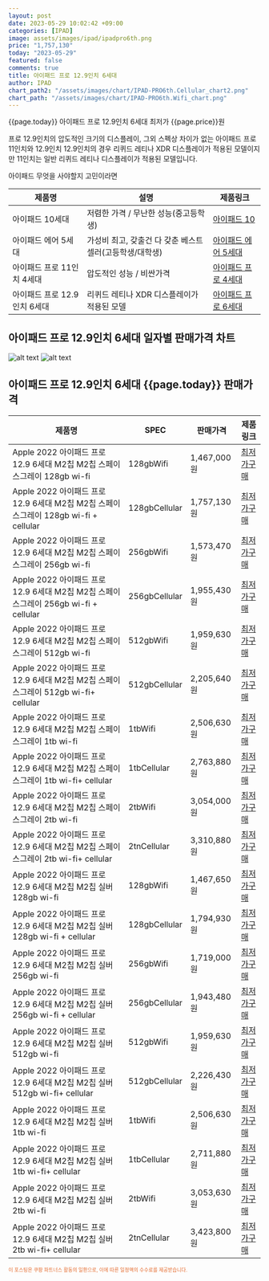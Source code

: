 ```yaml
---
layout: post
date: 2023-05-29 10:02:42 +09:00
categories: [IPAD]
image: assets/images/ipad/ipadpro6th.png
price: "1,757,130"
today: "2023-05-29"
featured: false
comments: true
title: 아이패드 프로 12.9인치 6세대
author: IPAD
chart_path2: "/assets/images/chart/IPAD-PRO6th.Cellular_chart2.png"
chart_path: "/assets/images/chart/IPAD-PRO6th.Wifi_chart.png"
---
```


{{page.today}} 아이패드 프로 12.9인치 6세대 최저가 {{page.price}}원

프로 12.9인치의 압도적인 크기의 디스플레이, 그외 스펙상 차이가 없는 아이패드 프로 11인치와 12.9인치
12.9인치의 경우 리퀴드 레티나 XDR 디스플레이가 적용된 모델이지만
11인치는 일반 리퀴드 레티나 디스플레이가 적용된 모델입니다.

<main>
<P>아이패드 무엇을 사야할지 고민이라면</P>
<table id="rwd-table">
  <thead>
    <tr>
      <th>제품명</th>
      <th>설명</th>
      <th>제품링크</th>
    </tr>
  </thead>
  <tbody>
    <tr>
       <td>아이패드 10세대</td>
       <td>저렴한 가격 / 무난한 성능(중고등학생)</td>
       <td><a href='/APPLE-IPAD-10th/'>아이패드 10</a></td>
    </tr>
    <tr>
       <td>아이패드 에어 5세대</td>
       <td>가성비 최고, 갖출건 다 갖춘 베스트 셀러(고등학생/대학생)</td>
       <td><a href='/APPLE-IPAD-AIR5th/'>아이패드 에어 5세대</a></td>
    </tr>
    <tr>
       <td>아이패드 프로 11인치 4세대</td>
       <td>압도적인 성능 / 비싼가격</td>
       <td><a href='/APPLE-IPAD-PRO4th/'>아이패드 프로 4세대</a></td>
    </tr>
    <tr>
       <td>아이패드 프로 12.9인치 6세대</td>
       <td>리퀴드 레티나 XDR 디스플레이가 적용된 모델</td>
       <td><a href='/APPLE-IPAD-PRO6th/'>아이패드 프로 6세대</a></td>
    </tr>
  </tbody>
</table>
</main>

## 아이패드 프로 12.9인치 6세대 일자별 판매가격 차트
![alt text]({{page.chart_path}} "아이패드 프로 12.9인치 6세대 Wifi 판매가격 차트")
![alt text]({{page.chart_path2}} "아이패드 프로 12.9인치 6세대 Cellular 판매가격 차트")

## 아이패드 프로 12.9인치 6세대 {{page.today}} 판매가격
<main>
<table id="rwd-table-large">
  <thead>
    <tr>
      <th>제품명</th>
      <th>SPEC</th>
      <th>판매가격</th>
      <th>제품링크</th>
    </tr>
  </thead>
  <tbody><tr>
        <td>Apple 2022 아이패드 프로 12.9 6세대 M2칩 M2칩 스페이스그레이 128gb wi-fi</td>
        <td>128gbWifi</td>
        <td>1,467,000원</td>
        <td><a href='https://link.coupang.com/a/SA7lR' target='_blank'>최저가구매</a></td>
        </tr><tr>
        <td>Apple 2022 아이패드 프로 12.9 6세대 M2칩 M2칩 스페이스그레이 128gb wi-fi + cellular</td>
        <td>128gbCellular</td>
        <td>1,757,130원</td>
        <td><a href='https://link.coupang.com/a/SA7pf' target='_blank'>최저가구매</a></td>
        </tr><tr>
        <td>Apple 2022 아이패드 프로 12.9 6세대 M2칩 M2칩 스페이스그레이  256gb wi-fi</td>
        <td>256gbWifi</td>
        <td>1,573,470원</td>
        <td><a href='https://link.coupang.com/a/SA7rK' target='_blank'>최저가구매</a></td>
        </tr><tr>
        <td>Apple 2022 아이패드 프로 12.9 6세대 M2칩 M2칩 스페이스그레이 256gb wi-fi + cellular</td>
        <td>256gbCellular</td>
        <td>1,955,430원</td>
        <td><a href='https://link.coupang.com/a/SA7ut' target='_blank'>최저가구매</a></td>
        </tr><tr>
        <td>Apple 2022 아이패드 프로 12.9 6세대 M2칩 M2칩 스페이스그레이 512gb wi-fi</td>
        <td>512gbWifi</td>
        <td>1,959,630원</td>
        <td><a href='https://link.coupang.com/a/SA7xz' target='_blank'>최저가구매</a></td>
        </tr><tr>
        <td>Apple 2022 아이패드 프로 12.9 6세대 M2칩 M2칩 스페이스그레이 512gb wi-fi+ cellular</td>
        <td>512gbCellular</td>
        <td>2,205,640원</td>
        <td><a href='https://link.coupang.com/a/SA7zR' target='_blank'>최저가구매</a></td>
        </tr><tr>
        <td>Apple 2022 아이패드 프로 12.9 6세대 M2칩 M2칩 스페이스그레이 1tb wi-fi</td>
        <td>1tbWifi</td>
        <td>2,506,630원</td>
        <td><a href='https://link.coupang.com/a/SA7C4' target='_blank'>최저가구매</a></td>
        </tr><tr>
        <td>Apple 2022 아이패드 프로 12.9 6세대 M2칩 M2칩 스페이스그레이 1tb wi-fi+ cellular</td>
        <td>1tbCellular</td>
        <td>2,763,880원</td>
        <td><a href='https://link.coupang.com/a/SA7Fg' target='_blank'>최저가구매</a></td>
        </tr><tr>
        <td>Apple 2022 아이패드 프로 12.9 6세대 M2칩 M2칩 스페이스그레이 2tb wi-fi</td>
        <td>2tbWifi</td>
        <td>3,054,000원</td>
        <td><a href='https://link.coupang.com/a/SA7HT' target='_blank'>최저가구매</a></td>
        </tr><tr>
        <td>Apple 2022 아이패드 프로 12.9 6세대 M2칩 M2칩 스페이스그레이 2tb wi-fi+ cellular</td>
        <td>2tnCellular</td>
        <td>3,310,880원</td>
        <td><a href='https://link.coupang.com/a/SA7Kc' target='_blank'>최저가구매</a></td>
        </tr><tr>
        <td>Apple 2022 아이패드 프로 12.9 6세대 M2칩 M2칩 실버 128gb wi-fi</td>
        <td>128gbWifi</td>
        <td>1,467,650원</td>
        <td><a href='https://link.coupang.com/a/SA7Nm' target='_blank'>최저가구매</a></td>
        </tr><tr>
        <td>Apple 2022 아이패드 프로 12.9 6세대 M2칩 M2칩 실버 128gb wi-fi + cellular</td>
        <td>128gbCellular</td>
        <td>1,794,930원</td>
        <td><a href='https://link.coupang.com/a/SA7PI' target='_blank'>최저가구매</a></td>
        </tr><tr>
        <td>Apple 2022 아이패드 프로 12.9 6세대 M2칩 M2칩 실버  256gb wi-fi</td>
        <td>256gbWifi</td>
        <td>1,719,000원</td>
        <td><a href='https://link.coupang.com/a/SA71N' target='_blank'>최저가구매</a></td>
        </tr><tr>
        <td>Apple 2022 아이패드 프로 12.9 6세대 M2칩 M2칩 실버 256gb wi-fi + cellular</td>
        <td>256gbCellular</td>
        <td>1,943,480원</td>
        <td><a href='https://link.coupang.com/a/SA7UT' target='_blank'>최저가구매</a></td>
        </tr><tr>
        <td>Apple 2022 아이패드 프로 12.9 6세대 M2칩 M2칩 실버 512gb wi-fi</td>
        <td>512gbWifi</td>
        <td>1,959,630원</td>
        <td><a href='https://link.coupang.com/a/SA7XE' target='_blank'>최저가구매</a></td>
        </tr><tr>
        <td>Apple 2022 아이패드 프로 12.9 6세대 M2칩 M2칩 실버 512gb wi-fi+ cellular</td>
        <td>512gbCellular</td>
        <td>2,226,430원</td>
        <td><a href='https://link.coupang.com/a/SA75R' target='_blank'>최저가구매</a></td>
        </tr><tr>
        <td>Apple 2022 아이패드 프로 12.9 6세대 M2칩 M2칩 실버 1tb wi-fi</td>
        <td>1tbWifi</td>
        <td>2,506,630원</td>
        <td><a href='https://link.coupang.com/a/SA774' target='_blank'>최저가구매</a></td>
        </tr><tr>
        <td>Apple 2022 아이패드 프로 12.9 6세대 M2칩 M2칩 실버 1tb wi-fi+ cellular</td>
        <td>1tbCellular</td>
        <td>2,711,880원</td>
        <td><a href='https://link.coupang.com/a/SA8aL' target='_blank'>최저가구매</a></td>
        </tr><tr>
        <td>Apple 2022 아이패드 프로 12.9 6세대 M2칩 M2칩 실버 2tb wi-fi</td>
        <td>2tbWifi</td>
        <td>3,053,630원</td>
        <td><a href='https://link.coupang.com/a/SA8dA' target='_blank'>최저가구매</a></td>
        </tr><tr>
        <td>Apple 2022 아이패드 프로 12.9 6세대 M2칩 M2칩 실버 2tb wi-fi+ cellular</td>
        <td>2tnCellular</td>
        <td>3,423,800원</td>
        <td><a href='https://link.coupang.com/a/SA8f3' target='_blank'>최저가구매</a></td>
        </tr></tbody>
</table>
</main>
<div style="color:#e56a2c;font-size: 0.7em;" >
이 포스팅은 쿠팡 파트너스 활동의 일환으로, 이에 따른 일정액의 수수료를 제공받습니다.
</div>
